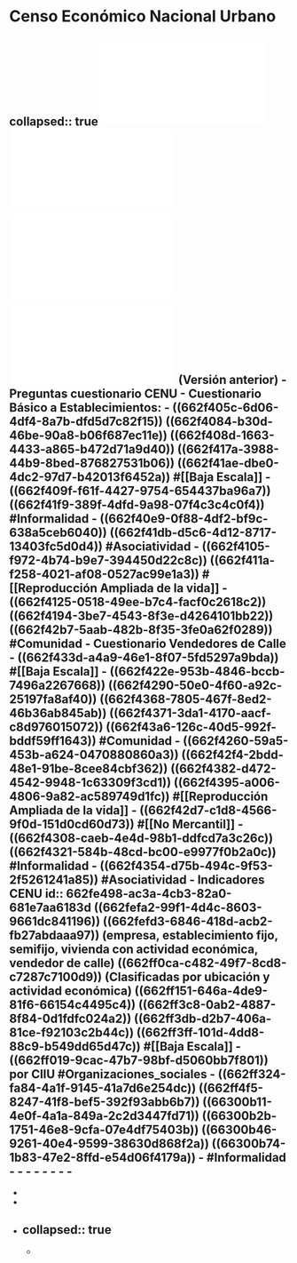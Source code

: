 # Censo Económico Nacional Urbano 
collapsed:: true
![CE cuestionario Básico Establecimientos.pdf](../assets/CE_cuestionariobasico_estable.pdf)
![CE Cuestionario Vendedores Calle.pdf](../assets/CE_cuestionariovendedores_calle.pdf)
![PlanGeneral CENU.pdf](../assets/PlanGeneral_CENU_1714417394656_0.pdf)
![Plan General - Censo Económico-02082023.pdf](../assets/Plan_General_-_Censo_Económico-02082023_1714424439479_0.pdf) (Versión anterior)
	- **Preguntas cuestionario CENU**
		- Cuestionario Básico a Establecimientos:
			- ((662f405c-6d06-4df4-8a7b-dfd5d7c82f15))
			  ((662f4084-b30d-46be-90a8-b06f687ec11e))
			  ((662f408d-1663-4433-a865-b472d71a9d40))
			  ((662f417a-3988-44b9-8bed-876827531b06))
			  ((662f41ae-dbe0-4dc2-97d7-b42013f6452a))
			  #[[Baja Escala]]
			- ((662f409f-f61f-4427-9754-654437ba96a7))
			  ((662f41f9-389f-4dfd-9a98-07f4c3c4c0f4))
			  #Informalidad
			- ((662f40e9-0f88-4df2-bf9c-638a5ceb6040))
			  ((662f41db-d5c6-4d12-8717-13403fc5d0d4))
			  #Asociatividad
			- ((662f4105-f972-4b74-b9e7-394450d22c8c))
			  ((662f411a-f258-4021-af08-0527ac99e1a3))
			  #[[Reproducción Ampliada de la vida]]
			- ((662f4125-0518-49ee-b7c4-facf0c2618c2))
			  ((662f4194-3be7-4543-8f3e-d4264101bb22))
			  ((662f42b7-5aab-482b-8f35-3fe0a62f0289))
			  #Comunidad
		- Cuestionario Vendedores de Calle
			- ((662f433d-a4a9-46e1-8f07-5fd5297a9bda))
			  #[[Baja Escala]]
			- ((662f422e-953b-4846-bccb-7496a2267668))
			  ((662f4290-50e0-4f60-a92c-25197fa8af40))
			  ((662f4368-7805-467f-8ed2-46b36ab845ab))
			  ((662f4371-3da1-4170-aacf-c8d976015072))
			  ((662f43a6-126c-40d5-992f-bddf59ff1643))
			  #Comunidad
			- ((662f4260-59a5-453b-a624-0470880860a3))
			  ((662f42f4-2bdd-48e1-91be-8cee84cbf362))
			  ((662f4382-d472-4542-9948-1c63309f3cd1))
			  ((662f4395-a006-4806-9a82-ac589749d1fc))
			  #[[Reproducción Ampliada de la vida]]
			- ((662f42d7-c1d8-4566-9f0d-151d0cd60d73))
			  #[[No Mercantil]]
			- ((662f4308-caeb-4e4d-98b1-ddfcd7a3c26c))
			  ((662f4321-584b-48cd-bc00-e9977f0b2a0c))
			  #Informalidad
			- ((662f4354-d75b-494c-9f53-2f5261241a85))
			  #Asociatividad
	- **Indicadores CENU**
	  id:: 662fe498-ac3a-4cb3-82a0-681e7aa6183d
	  ((662fefa2-99f1-4d4c-8603-9661dc841196))
	  ((662fefd3-6846-418d-acb2-fb27abdaaa97)) (empresa, establecimiento fijo, semifijo, vivienda con actividad económica, vendedor de calle)
	  ((662ff0ca-c482-49f7-8cd8-c7287c7100d9)) (Clasificadas por ubicación y actividad económica)
	  ((662ff151-646a-4de9-81f6-66154c4495c4))
	  ((662ff3c8-0ab2-4887-8f84-0d1fdfc024a2))
	  ((662ff3db-d2b7-406a-81ce-f92103c2b44c))
	  ((662ff3ff-101d-4dd8-88c9-b549dd65d47c))
	  #[[Baja Escala]]
	- ((662ff019-9cac-47b7-98bf-d5060bb7f801)) por CIIU
	  #Organizaciones_sociales
	- ((662ff324-fa84-4a1f-9145-41a7d6e254dc))
	  ((662ff4f5-8247-41f8-bef5-392f93abb6b7))
	  ((66300b11-4e0f-4a1a-849a-2c2d3447fd71))
	  ((66300b2b-1751-46e8-9cfa-07e4df75403b))
	  ((66300b46-9261-40e4-9599-38630d868f2a))
	  ((66300b74-1b83-47e2-8ffd-e54d06f4179a))
	- #Informalidad
	-
	-
	-
	-
	-
	-
	-
	-
-
-
-
- collapsed:: true
	-
	-